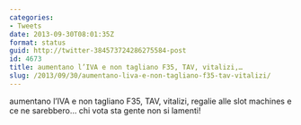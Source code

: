 ```yaml
---
categories:
- Tweets
date: 2013-09-30T08:01:35Z
format: status
guid: http://twitter-384573724286275584-post
id: 4673
title: aumentano l’IVA e non tagliano F35, TAV, vitalizi,…
slug: /2013/09/30/aumentano-liva-e-non-tagliano-f35-tav-vitalizi/
---
```


aumentano l’IVA e non tagliano F35, TAV, vitalizi, regalie alle slot machines e ce ne sarebbero… chi vota sta gente non si lamenti!